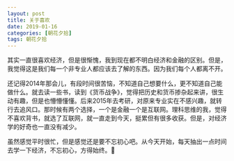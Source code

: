 ```yaml
---
layout: post
title: 关于喜欢 
date: 2019-01-16
categories: [朝花夕拾]
tags: 朝花夕拾
---
```

<!--more-->
其实一直很喜欢经济，但是很惭愧，我到现在都不明白经济和金融的区别。但是，我觉得这是我们每一个非专业人都应该去了解的东西。因为我们每个人都离不开。
    
还记得2014年那会儿，有段时间很苦恼，不知道自己想要什么，更不知道自己能做什么。就去读一些书，读到《货币战争》，觉得把历史和货币掺杂起来讲，很生动有趣，但是也懵懵懂懂。后来2015年去考研，对原来专业实在不感兴趣，就转行去追风口。那时候有两个选择，一个是金融一个是互联网。理科思维的我，觉得不喜欢背书，就选了互联网，就一直走到今天，挺累但有很多收获。但是，对经济学的好奇也一直没有减少。
    
虽然感觉平时很忙，但是感觉还是要不忘初心吧。从今天开始，每天抽出一点时间去学一下经济，不忘初心，方得始终。💪






